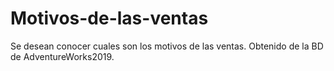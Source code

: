 # Motivos-de-las-ventas
Se desean conocer cuales son los motivos de las ventas. Obtenido de la BD de AdventureWorks2019. 
